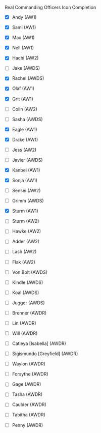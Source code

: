 Real Commanding Officers Icon Completion

* [x] Andy (AW1)
* [x] Sami (AW1)
* [x] Max (AW1)
* [x] Nell (AW1)
* [x] Hachi (AW2)
* [ ] Jake (AWDS)
* [x] Rachel (AWDS)

* [x] Olaf (AW1)
* [x] Grit (AW1)
* [ ] Colin (AW2)
* [ ] Sasha (AWDS)

* [x] Eagle (AW1)
* [x] Drake (AW1)
* [ ] Jess (AW2)
* [ ] Javier (AWDS)

* [x] Kanbei (AW1)
* [x] Sonja (AW1)
* [ ] Sensei (AW2)
* [ ] Grimm (AWDS)

* [x] Sturm (AW1)
* [ ] Sturm (AW2)
* [ ] Hawke (AW2)
* [ ] Adder (AW2)
* [ ] Lash (AW2)
* [ ] Flak (AW2)
* [ ] Von Bolt (AWDS)
* [ ] Kindle (AWDS)
* [ ] Koal (AWDS)
* [ ] Jugger (AWDS)

* [ ] Brenner (AWDR)
* [ ] Lin (AWDR)
* [ ] Will (AWDR)
* [ ] Catleya [Isabella] (AWDR)

* [ ] Sigismundo [Greyfield] (AWDR)
* [ ] Waylon (AWDR)

* [ ] Forsythe (AWDR)
* [ ] Gage (AWDR)
* [ ] Tasha (AWDR)

* [ ] Caulder (AWDR)
* [ ] Tabitha (AWDR)
* [ ] Penny (AWDR)
